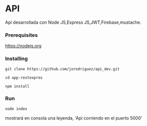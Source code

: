 # API
Api desarrollada con Node JS,Express JS,JWT,Firebase,mustache.

### Prerequisites
https://nodejs.org

### Installing

```
git clone https://github.com/jorodriguez/api_dev.git

cd app-restexpres

npm install

```

### Run
```
node index
```

mostrará en consola una leyenda, 'Api corriendo en el puerto 5000'




